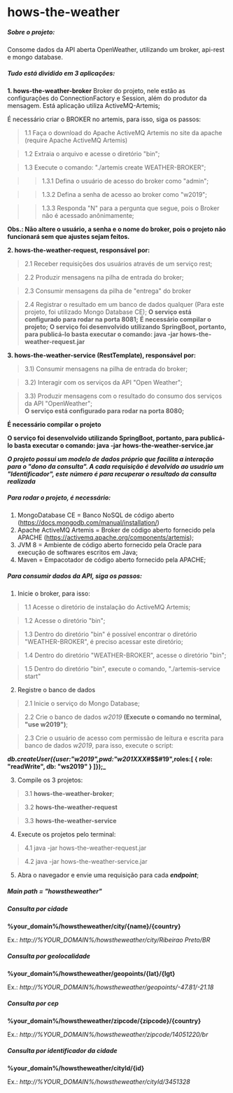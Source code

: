 # hows-the-weather

##### Sobre o projeto:
Consome dados da API aberta OpenWeather, utilizando um broker, api-rest e mongo database. 

##### Tudo está dividido em 3 aplicações:
**1. hows-the-weather-broker**
Broker do projeto, nele estão as configurações do ConnectionFactory e Session, além do produtor da mensagem. Está aplicação utiliza ActiveMQ-Artemis;

É necessário criar o BROKER no artemis, para isso, siga os passos:

> 1.1 Faça o download do Apache ActiveMQ Artemis no site da apache (require Apache ActiveMQ Artemis) 

> 1.2 Extraia o arquivo e acesse o diretório "bin";

> 1.3 Execute o comando: "./artemis create WEATHER-BROKER";

> > 1.3.1 Defina o usuário de acesso do broker como "admin";

> > 1.3.2 Defina a senha de acesso ao broker como "w2019";

> > 1.3.3 Responda "N" para a pergunta que segue, pois o Broker não é acessado anônimamente;

**Obs.: Não altere o usuário, a senha e o nome do broker, pois o projeto não funcionará sem que ajustes sejam feitos.**

**2. hows-the-weather-request, responsável por:**
> 2.1 Receber requisições dos usuários através de um serviço rest;

> 2.2 Produzir mensagens na pilha de entrada do broker;

> 2.3 Consumir mensagens da pilha de "entrega" do broker

> 2.4 Registrar o resultado em um banco de dados qualquer (Para este projeto, foi utilizado Mongo Database CE);
**O serviço está configurado para rodar na porta 8081;**
**É necessário compilar o projeto;**
**O serviço foi desenvolvido utilizando SpringBoot, portanto, para publicá-lo basta executar o comando: java -jar hows-the-weather-request.jar**

**3. hows-the-weather-service (RestTemplate), responsável por:**
> 3.1) Consumir mensagens na pilha de entrada do broker;

> 3.2) Interagir com os serviços da API "Open Weather";

> 3.3) Produzir mensagens com o resultado do consumo dos serviços da API "OpenWeather";  
**O serviço está configurado para rodar na porta 8080;**

**É necessário compilar o projeto**

**O serviço foi desenvolvido utilizando SpringBoot, portanto, para publicá-lo basta executar o comando: java -jar hows-the-weather-service.jar**

**_O projeto possui um modelo de dados próprio que facilita a interação para o "dono da consulta". A cada requisição é devolvido ao usuário um "Identificador", este número é para recuperar o resultado da consulta realizada_**

##### Para rodar o projeto, é necessário:

1. MongoDatabase CE        = Banco NoSQL de código aberto (https://docs.mongodb.com/manual/installation/)
2. Apache ActiveMQ Artemis = Broker de código aberto fornecido pela APACHE (https://activemq.apache.org/components/artemis);
3. JVM 8                   = Ambiente de código aberto fornecido pela Oracle para 
execução de softwares escritos em Java;
4. Maven                   = Empacotador de código aberto fornecido pela APACHE;

##### Para consumir dados da API, siga os passos:
1. Inicie o broker, para isso:
> 1.1 Acesse o diretório de instalação do ActiveMQ Artemis;

> 1.2 Acesse o diretório "bin";

> 1.3 Dentro do diretório "bin" é possível encontrar o diretório "WEATHER-BROKER", é preciso acessar este diretório;

> 1.4 Dentro do diretório "WEATHER-BROKER", acesse o diretório "bin";

> 1.5 Dentro do diretório "bin", execute o comando, "./artemis-service start"

2. Registre o banco de dados
> 2.1 Inicie o serviço do Mongo Database;

> 2.2 Crie o banco de dados _w2019_ **(Execute o comando no terminal, "use w2019")**;

> 2.3 Crie o usuário de acesso com permissão de leitura e escrita para banco de dados _w2019_, para isso, execute o script:

**_db.createUser({user:"w2019",pwd:"w201XXX_#$$#19",roles:[
  {
	  role: "readWrite", db: "ws2019"
	}
]});_**

3. Compile os 3 projetos:
> 3.1 **hows-the-weather-broker**;

> 3.2 **hows-the-weather-request**

> 3.3 **hows-the-weather-service**

4. Execute os projetos pelo terminal:

> 4.1 java -jar hows-the-weather-request.jar

> 4.2 java -jar hows-the-weather-service.jar

5. Abra o navegador e envie uma requisição para cada **_endpoint_**;

##### Main path = "howstheweather"
##### Consulta por cidade
**%your_domain%/howstheweather/city/{name}/{country}**

Ex.: _http://%YOUR_DOMAIN%/howstheweather/city/Ribeirao Preto/BR_

##### Consulta por geolocalidade
**%your_domain%/howstheweather/geopoints/{lat}/{lgt}**

Ex.: _http://%YOUR_DOMAIN%/howstheweather/geopoints/-47.81/-21.18_

##### Consulta por cep
**%your_domain%/howstheweather/zipcode/{zipcode}/{country}**

Ex.: _http://%YOUR_DOMAIN%/howstheweather/zipcode/14051220/br_

##### Consulta por identificador da cidade
**%your_domain%/howstheweather/cityId/{id}**

Ex.: _http://%YOUR_DOMAIN%/howstheweather/cityId/3451328_

